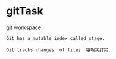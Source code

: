 # gitTask
git workspace

```
Git has a mutable index called stage.
```

```
Git tracks changes  of files  哦啊实打实.
```